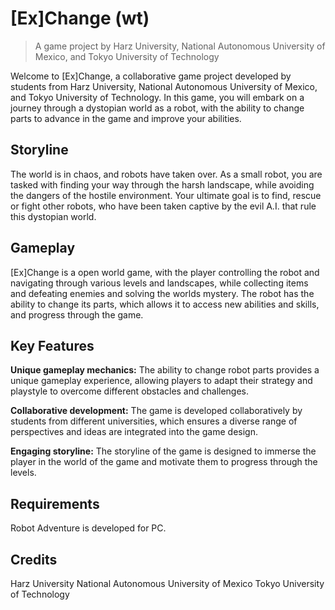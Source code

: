 # [Ex]Change (wt)
> A game project by Harz University, National Autonomous University of Mexico, and Tokyo University of Technology

Welcome to [Ex]Change, a collaborative game project developed by students from Harz University, National Autonomous University of Mexico, and Tokyo University of Technology. In this game, you will embark on a journey through a dystopian world as a robot, with the ability to change parts to advance in the game and improve your abilities.

## Storyline
The world is in chaos, and robots have taken over. As a small robot, you are tasked with finding your way through the harsh landscape, while avoiding the dangers of the hostile environment. Your ultimate goal is to find, rescue or fight other robots, who have been taken captive by the evil A.I. that rule this dystopian world.

## Gameplay
[Ex]Change is a open world game, with the player controlling the robot and navigating through various levels and landscapes, while collecting items and defeating enemies and solving the worlds mystery. The robot has the ability to change its parts, which allows it to access new abilities and skills, and progress through the game.

## Key Features
**Unique gameplay mechanics:** The ability to change robot parts provides a unique gameplay experience, allowing players to adapt their strategy and playstyle to overcome different obstacles and challenges.

**Collaborative development:** The game is developed collaboratively by students from different universities, which ensures a diverse range of perspectives and ideas are integrated into the game design.

**Engaging storyline:** The storyline of the game is designed to immerse the player in the world of the game and motivate them to progress through the levels.

## Requirements
Robot Adventure is developed for PC.

## Credits
Harz University
National Autonomous University of Mexico
Tokyo University of Technology